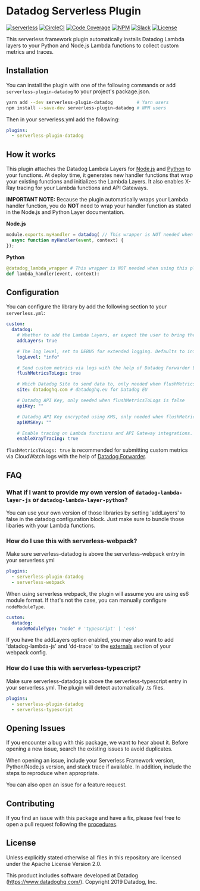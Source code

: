 # Datadog Serverless Plugin

[![serverless](http://public.serverless.com/badges/v1.svg)](https://www.serverless.com)
[![CircleCI](https://img.shields.io/circleci/build/github/DataDog/serverless-plugin-datadog)](https://circleci.com/gh/DataDog/serverless-plugin-datadog)
[![Code Coverage](https://img.shields.io/codecov/c/github/DataDog/serverless-plugin-datadog)](https://codecov.io/gh/DataDog/serverless-plugin-datadog)
[![NPM](https://img.shields.io/npm/v/serverless-plugin-datadog)](https://www.npmjs.com/package/serverless-plugin-datadog)
[![Slack](https://img.shields.io/badge/slack-%23serverless-blueviolet?logo=slack)](https://datadoghq.slack.com/channels/serverless/)
[![License](https://img.shields.io/badge/license-Apache--2.0-blue)](https://github.com/DataDog/serverless-plugin-datadog/blob/master/LICENSE)

This serverless framework plugin automatically installs Datadog Lambda layers to your Python and Node.js Lambda functions to collect custom metrics and traces.

## Installation

You can install the plugin with one of the following commands or add `serverless-plugin-datadog` to your project's package.json.

```bash
yarn add --dev serverless-plugin-datadog         # Yarn users
npm install --save-dev serverless-plugin-datadog # NPM users
```

Then in your serverless.yml add the following:

```yml
plugins:
  - serverless-plugin-datadog
```

## How it works

This plugin attaches the Datadog Lambda Layers for [Node.js](https://github.com/DataDog/datadog-lambda-layer-js) and [Python](https://github.com/DataDog/datadog-lambda-layer-python) to your functions. At deploy time, it generates new handler functions that wrap your existing functions and initializes the Lambda Layers. It also enables X-Ray tracing for your Lambda functions and API Gateways.

**IMPORTANT NOTE:** Because the plugin automatically wraps your Lambda handler function, you do **NOT** need to wrap your handler function as stated in the Node.js and Python Layer documentation.

**Node.js**
```js
module.exports.myHandler = datadog( // This wrapper is NOT needed when using this plugin
  async function myHandler(event, context) {
});
```

**Python**
```python
@datadog_lambda_wrapper # This wrapper is NOT needed when using this plugin
def lambda_handler(event, context):
```

## Configuration

You can configure the library by add the following section to your `serverless.yml`:


```yaml
custom:
  datadog:
    # Whether to add the Lambda Layers, or expect the user to bring their own. Defaults to true.
    addLayers: true

    # The log level, set to DEBUG for extended logging. Defaults to info.
    logLevel: "info"

    # Send custom metrics via logs with the help of Datadog Forwarder Lambda function (recommended). Defaults to false.
    flushMetricsToLogs: true

    # Which Datadog Site to send data to, only needed when flushMetricsToLogs is false. Defaults to datadoghq.com.
    site: datadoghq.com # datadoghq.eu for Datadog EU

    # Datadog API Key, only needed when flushMetricsToLogs is false
    apiKey: ""

    # Datadog API Key encrypted using KMS, only needed when flushMetricsToLogs is false
    apiKMSKey: ""

    # Enable tracing on Lambda functions and API Gateway integrations. Defaults to true
    enableXrayTracing: true
```

`flushMetricsToLogs: true` is recommended for submitting custom metrics via CloudWatch logs with the help of [Datadog Forwarder](https://github.com/DataDog/datadog-serverless-functions/tree/master/aws/logs_monitoring).

## FAQ

### What if I want to provide my own version of `datadog-lambda-layer-js` or `datadog-lambda-layer-python`?

You can use your own version of those libraries by setting 'addLayers' to false in the datadog configuration block. Just make sure to bundle those libaries with your Lambda functions.

### How do I use this with serverless-webpack?

Make sure serverless-datadog is above the serverless-webpack entry in your serverless.yml

```yaml
plugins:
  - serverless-plugin-datadog
  - serverless-webpack
```

When using serverless webpack, the plugin will assume you are using es6 module format. If that's not the case, you can manually configure `nodeModuleType`.

```yaml
custom:
  datadog:
    nodeModuleType: "node" # 'typescript' | 'es6'
```

If you have the addLayers option enabled, you may also want to add 'datadog-lambda-js' and 'dd-trace' to the [externals](https://webpack.js.org/configuration/externals/) section of your webpack config.

### How do I use this with serverless-typescript?

Make sure serverless-datadog is above the serverless-typescript entry in your serverless.yml. The plugin will detect automatically .ts files.

```yaml
plugins:
  - serverless-plugin-datadog
  - serverless-typescript
```

## Opening Issues

If you encounter a bug with this package, we want to hear about it. Before opening a new issue, search the existing issues to avoid duplicates.

When opening an issue, include your Serverless Framework version, Python/Node.js version, and stack trace if available. In addition, include the steps to reproduce when appropriate.

You can also open an issue for a feature request.

## Contributing

If you find an issue with this package and have a fix, please feel free to open a pull request following the [procedures](CONTRIBUTING.md).

## License

Unless explicitly stated otherwise all files in this repository are licensed under the Apache License Version 2.0.

This product includes software developed at Datadog (https://www.datadoghq.com/). Copyright 2019 Datadog, Inc.
